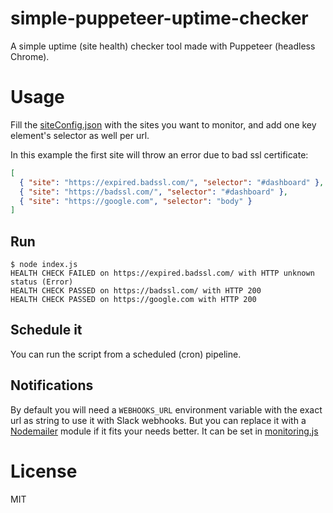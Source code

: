 # simple-puppeteer-uptime-checker

A simple uptime (site health) checker tool made with Puppeteer (headless Chrome).

# Usage

Fill the [siteConfig.json](./siteConfig.json) with the sites you want to monitor, and add one key element's selector as well per url.

In this example the first site will throw an error due to bad ssl certificate:

```json
[
  { "site": "https://expired.badssl.com/", "selector": "#dashboard" },
  { "site": "https://badssl.com/", "selector": "#dashboard" },
  { "site": "https://google.com", "selector": "body" }
]
```

## Run

```
$ node index.js
HEALTH CHECK FAILED on https://expired.badssl.com/ with HTTP unknown status (Error)
HEALTH CHECK PASSED on https://badssl.com/ with HTTP 200
HEALTH CHECK PASSED on https://google.com with HTTP 200
```

## Schedule it

You can run the script from a scheduled (cron) pipeline.

## Notifications

By default you will need a `WEBHOOKS_URL` environment variable with the exact url as string to use it with Slack webhooks. But you can replace it with a [Nodemailer](https://nodemailer.com/about/) module if it fits your needs better. It can be set in [monitoring.js](./monitoring.js)

# License

MIT
